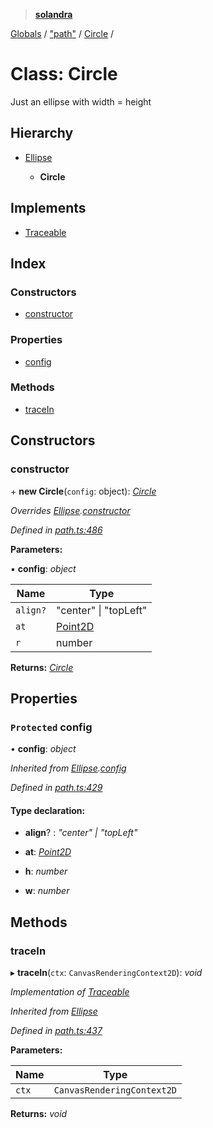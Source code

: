 > **[solandra](../README.md)**

[Globals](../README.md) / ["path"](../modules/_path_.md) / [Circle](_path_.circle.md) /

# Class: Circle

Just an ellipse with width = height

## Hierarchy

* [Ellipse](_path_.ellipse.md)

  * **Circle**

## Implements

* [Traceable](../interfaces/_path_.traceable.md)

## Index

### Constructors

* [constructor](_path_.circle.md#constructor)

### Properties

* [config](_path_.circle.md#protected-config)

### Methods

* [traceIn](_path_.circle.md#tracein)

## Constructors

###  constructor

\+ **new Circle**(`config`: object): *[Circle](_path_.circle.md)*

*Overrides [Ellipse](_path_.ellipse.md).[constructor](_path_.ellipse.md#constructor)*

*Defined in [path.ts:486](https://github.com/jamesporter/solandra/blob/50bf90a/src/lib/path.ts#L486)*

**Parameters:**

▪ **config**: *object*

Name | Type |
------ | ------ |
`align?` | "center" \| "topLeft" |
`at` | [Point2D](../modules/_types_play_.md#point2d) |
`r` | number |

**Returns:** *[Circle](_path_.circle.md)*

## Properties

### `Protected` config

• **config**: *object*

*Inherited from [Ellipse](_path_.ellipse.md).[config](_path_.ellipse.md#protected-config)*

*Defined in [path.ts:429](https://github.com/jamesporter/solandra/blob/50bf90a/src/lib/path.ts#L429)*

#### Type declaration:

* **align**? : *"center" | "topLeft"*

* **at**: *[Point2D](../modules/_types_play_.md#point2d)*

* **h**: *number*

* **w**: *number*

## Methods

###  traceIn

▸ **traceIn**(`ctx`: `CanvasRenderingContext2D`): *void*

*Implementation of [Traceable](../interfaces/_path_.traceable.md)*

*Inherited from [Ellipse](_path_.ellipse.md)*

*Defined in [path.ts:437](https://github.com/jamesporter/solandra/blob/50bf90a/src/lib/path.ts#L437)*

**Parameters:**

Name | Type |
------ | ------ |
`ctx` | `CanvasRenderingContext2D` |

**Returns:** *void*